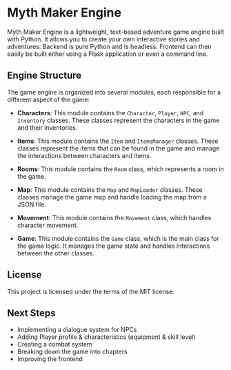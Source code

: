 # Myth Maker Engine

Myth Maker Engine is a lightweight, text-based adventure game engine built with Python. It allows you to create your own interactive stories and adventures.
Backend is pure Python and is headless. Frontend can then easily be built either using a Flask application or even a command line.

## Engine Structure

The game engine is organized into several modules, each responsible for a different aspect of the game:

- **Characters**: This module contains the `Character`, `Player`, `NPC`, and `Inventory` classes. These classes represent the characters in the game and their inventories.

- **Items**: This module contains the `Item` and `ItemsManager` classes. These classes represent the items that can be found in the game and manage the interactions between characters and items.

- **Rooms**: This module contains the `Room` class, which represents a room in the game.

- **Map**: This module contains the `Map` and `MapLoader` classes. These classes manage the game map and handle loading the map from a JSON file.

- **Movement**: This module contains the `Movement` class, which handles character movement.

- **Game**: This module contains the `Game` class, which is the main class for the game logic. It manages the game state and handles interactions between the other classes.

## License

This project is licensed under the terms of the MIT license.

## Next Steps

* Implementing a dialogue system for NPCs
* Adding Player profile & characteristics (equipment & skill level)
* Creating a combat system
* Breaking down the game into chapters
* Improving the frontend
